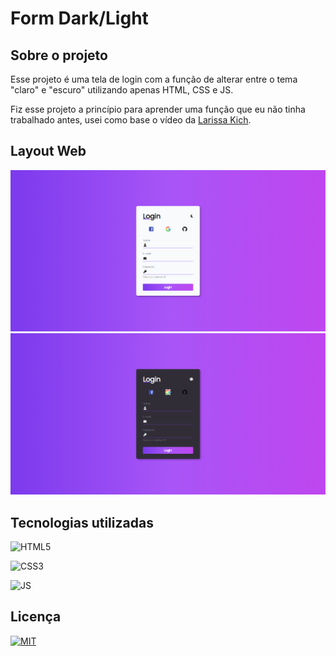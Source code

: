 # Form Dark/Light

## Sobre o projeto

Esse projeto é uma tela de login com a função de alterar entre o tema "claro" e "escuro" utilizando apenas HTML, CSS e JS.

Fiz esse projeto a princípio para aprender uma função que eu não tinha trabalhado antes, usei como base o vídeo da [Larissa Kich](https://www.youtube.com/@larissakich).

## Layout Web

![Web 1](https://github.com/MatheusArimura/assets/blob/master/form_dark_light/form_dark_light_desktop.png)
![Web 2](https://github.com/MatheusArimura/assets/blob/master/form_dark_light/form_dark_light_desktop2.png)

## Tecnologias utilizadas

![HTML5](https://img.shields.io/badge/HTML5-%23E34F26?style=for-the-badge&logo=html5&logoColor=white)

![CSS3](https://img.shields.io/badge/CSS3-blue?style=for-the-badge&logo=css3)

![JS](https://img.shields.io/badge/JavaScript-%23F7DF1E?style=for-the-badge&logo=javascript&logoColor=black)

## Licença

[![MIT](https://img.shields.io/badge/MIT-green?style=for-the-badge&logoColor=black&label=license)](https://github.com/MatheusArimura/form_dark_light/blob/master/LICENSE)
